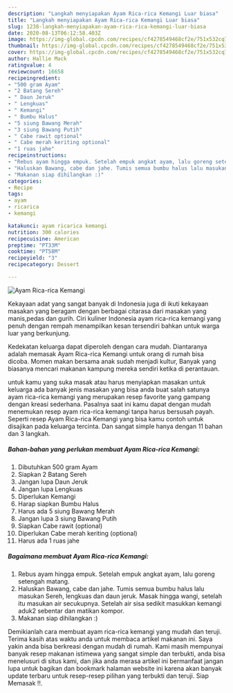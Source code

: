 ```yaml
---
description: "Langkah menyiapakan Ayam Rica-rica Kemangi Luar biasa"
title: "Langkah menyiapakan Ayam Rica-rica Kemangi Luar biasa"
slug: 1238-langkah-menyiapakan-ayam-rica-rica-kemangi-luar-biasa
date: 2020-08-13T06:12:58.403Z
image: https://img-global.cpcdn.com/recipes/cf4278549468cf2e/751x532cq70/ayam-rica-rica-kemangi-foto-resep-utama.jpg
thumbnail: https://img-global.cpcdn.com/recipes/cf4278549468cf2e/751x532cq70/ayam-rica-rica-kemangi-foto-resep-utama.jpg
cover: https://img-global.cpcdn.com/recipes/cf4278549468cf2e/751x532cq70/ayam-rica-rica-kemangi-foto-resep-utama.jpg
author: Hallie Mack
ratingvalue: 4
reviewcount: 16658
recipeingredient:
- "500 gram Ayam"
- "2 Batang Sereh"
- " Daun Jeruk"
- " Lengkuas"
- " Kemangi"
- " Bumbu Halus"
- "5 siung Bawang Merah"
- "3 siung Bawang Putih"
- " Cabe rawit optional"
- " Cabe merah keriting optional"
- "1 ruas jahe"
recipeinstructions:
- "Rebus ayam hingga empuk. Setelah empuk angkat ayam, lalu goreng setengah matang."
- "Haluskan Bawang, cabe dan jahe. Tumis semua bumbu halus lalu masukan Sereh, lengkuas dan daun jeruk. Masak hingga wangi, setelah itu masukan air secukupnya. Setelah air sisa sedikit masukkan kemangi aduk2 sebentar dan matikan kompor."
- "Makanan siap dihilangkan :)"
categories:
- Recipe
tags:
- ayam
- ricarica
- kemangi

katakunci: ayam ricarica kemangi 
nutrition: 300 calories
recipecuisine: American
preptime: "PT33M"
cooktime: "PT58M"
recipeyield: "3"
recipecategory: Dessert

---
```



![Ayam Rica-rica Kemangi](https://img-global.cpcdn.com/recipes/cf4278549468cf2e/751x532cq70/ayam-rica-rica-kemangi-foto-resep-utama.jpg)

Kekayaan adat yang sangat banyak di Indonesia juga di ikuti kekayaan masakan yang beragam dengan berbagai citarasa dari masakan yang manis,pedas dan gurih. Ciri kuliner Indonesia ayam rica-rica kemangi yang penuh dengan rempah menampilkan kesan tersendiri bahkan untuk warga luar yang berkunjung.


Kedekatan keluarga dapat diperoleh dengan cara mudah. Diantaranya adalah memasak Ayam Rica-rica Kemangi untuk orang di rumah bisa dicoba. Momen makan bersama anak sudah menjadi kultur, Banyak yang biasanya mencari makanan kampung mereka sendiri ketika di perantauan.



untuk kamu yang suka masak atau harus menyiapkan masakan untuk keluarga ada banyak jenis masakan yang bisa anda buat salah satunya ayam rica-rica kemangi yang merupakan resep favorite yang gampang dengan kreasi sederhana. Pasalnya saat ini kamu dapat dengan mudah menemukan resep ayam rica-rica kemangi tanpa harus bersusah payah.
Seperti resep Ayam Rica-rica Kemangi yang bisa kamu contoh untuk disajikan pada keluarga tercinta. Dan sangat simple hanya dengan 11 bahan dan 3 langkah.


<!--inarticleads1-->

##### Bahan-bahan yang perlukan membuat Ayam Rica-rica Kemangi:

1. Dibutuhkan 500 gram Ayam
1. Siapkan 2 Batang Sereh
1. Jangan lupa  Daun Jeruk
1. Jangan lupa  Lengkuas
1. Diperlukan  Kemangi
1. Harap siapkan  Bumbu Halus
1. Harus ada 5 siung Bawang Merah
1. Jangan lupa 3 siung Bawang Putih
1. Siapkan  Cabe rawit (optional)
1. Diperlukan  Cabe merah keriting (optional)
1. Harus ada 1 ruas jahe




<!--inarticleads2-->

##### Bagaimana membuat  Ayam Rica-rica Kemangi:

1. Rebus ayam hingga empuk. Setelah empuk angkat ayam, lalu goreng setengah matang.
1. Haluskan Bawang, cabe dan jahe. Tumis semua bumbu halus lalu masukan Sereh, lengkuas dan daun jeruk. Masak hingga wangi, setelah itu masukan air secukupnya. Setelah air sisa sedikit masukkan kemangi aduk2 sebentar dan matikan kompor.
1. Makanan siap dihilangkan :)




Demikianlah cara membuat ayam rica-rica kemangi yang mudah dan teruji. Terima kasih atas waktu anda untuk membaca artikel makanan ini. Saya yakin anda bisa berkreasi dengan mudah di rumah. Kami masih mempunyai banyak resep makanan istimewa yang sangat simple dan terbukti, anda bisa menelusuri di situs kami, dan jika anda merasa artikel ini bermanfaat jangan lupa untuk bagikan dan bookmark halaman website ini karena akan banyak update terbaru untuk resep-resep pilihan yang terbukti dan teruji. Siap Memasak !!. 
